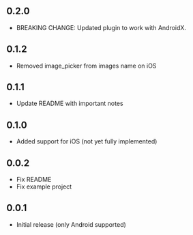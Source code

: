 ## 0.2.0

* BREAKING CHANGE: Updated plugin to work with AndroidX.

## 0.1.2

* Removed image_picker from images name on iOS

## 0.1.1

* Update README with important notes

## 0.1.0

* Added support for iOS (not yet fully implemented)

## 0.0.2

* Fix README
* Fix example project

## 0.0.1

* Initial release (only Android supported)
